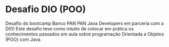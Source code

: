 # Desafio DIO (POO)

Desafio do bootcamp Banco PAN PAN Java Developers em parceria com a DIO!
Este desafio teve como intuito de colocar em prática os conhecimentos passados em aula sobre programação Orientada a Objetos (POO) com Java.


